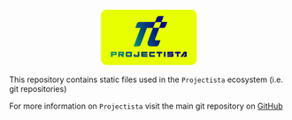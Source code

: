<p align="center">
  <img src="https://github.com/projectista/static/blob/main/logo/projectista.png?v=2">
</p>

This repository contains static files used in the `Projectista` ecosystem (i.e. git repositories)

For more information on `Projectista` visit the main git repository on [GitHub](https://github.com/projectista/projectista)
